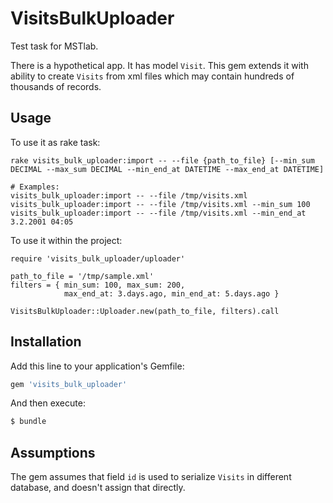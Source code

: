 # VisitsBulkUploader
Test task for MSTlab.

There is a hypothetical app. It has model `Visit`. This gem extends it with ability to create `Visits` from xml files which may contain hundreds of thousands of records.

## Usage
To use it as rake task:
```
rake visits_bulk_uploader:import -- --file {path_to_file} [--min_sum DECIMAL --max_sum DECIMAL --min_end_at DATETIME --max_end_at DATETIME]

# Examples: 
visits_bulk_uploader:import -- --file /tmp/visits.xml
visits_bulk_uploader:import -- --file /tmp/visits.xml --min_sum 100
visits_bulk_uploader:import -- --file /tmp/visits.xml --min_end_at 3.2.2001 04:05
```
To use it within the project:
```
require 'visits_bulk_uploader/uploader'

path_to_file = '/tmp/sample.xml'
filters = { min_sum: 100, max_sum: 200, 
            max_end_at: 3.days.ago, min_end_at: 5.days.ago }

VisitsBulkUploader::Uploader.new(path_to_file, filters).call
```

## Installation
Add this line to your application's Gemfile:

```ruby
gem 'visits_bulk_uploader'
```

And then execute:
```bash
$ bundle
```

## Assumptions
The gem assumes that field `id` is used to serialize `Visits` in different database, and doesn't assign that directly.
